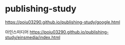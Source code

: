 # publishing-study
https://poiu03290.github.io/publishing-study/google.html

아인스미디어
https://poiu03290.github.io/publishing-study/einsmedia/index.html
